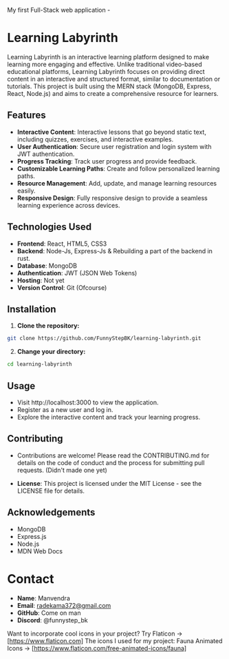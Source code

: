 My first Full-Stack web application -

# Learning Labyrinth

Learning Labyrinth is an interactive learning platform designed to make learning more engaging and effective. Unlike traditional video-based educational platforms, Learning Labyrinth focuses on providing direct content in an interactive and structured format, similar to documentation or tutorials. This project is built using the MERN stack (MongoDB, Express, React, Node.js) and aims to create a comprehensive resource for learners.

## Features

- **Interactive Content**: Interactive lessons that go beyond static text, including quizzes, exercises, and interactive examples.
- **User Authentication**: Secure user registration and login system with JWT authentication.
- **Progress Tracking**: Track user progress and provide feedback.
- **Customizable Learning Paths**: Create and follow personalized learning paths.
- **Resource Management**: Add, update, and manage learning resources easily.
- **Responsive Design**: Fully responsive design to provide a seamless learning experience across devices.

## Technologies Used

- **Frontend**: React, HTML5, CSS3
- **Backend**: Node-Js, Express-Js & Rebuilding a part of the backend in rust.
- **Database**: MongoDB
- **Authentication**: JWT (JSON Web Tokens)
- **Hosting**: Not yet
- **Version Control**: Git (Ofcourse)

## Installation

1. **Clone the repository:**
  ```sh
  git clone https://github.com/FunnyStepBK/learning-labyrinth.git
  ```
2. **Change your directory:**
  ```sh
  cd learning-labyrinth
  ```

## Usage
- Visit http://localhost:3000 to view the application.
- Register as a new user and log in.
- Explore the interactive content and track your learning progress.

## Contributing
- Contributions are welcome! Please read the CONTRIBUTING.md for details on the code of conduct and the process for submitting pull requests. (Didn't made one yet)

- **License**: This project is licensed under the MIT License - see the LICENSE file for details.

## Acknowledgements
- MongoDB
- Express.js
- Node.js
- MDN Web Docs

 # Contact
- **Name**: Manvendra
- **Email**: radekama372@gmail.com
- **GitHub**: Come on man
- **Discord**: @funnystep_bk

Want to incorporate cool icons in your project? Try Flaticon -> [https://www.flaticon.com]
The icons I used for my project: Fauna Animated Icons -> [https://www.flaticon.com/free-animated-icons/fauna]

